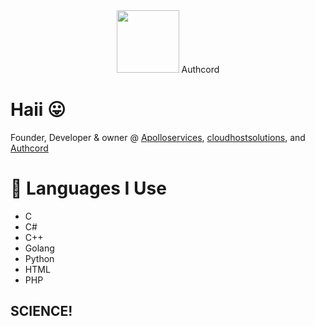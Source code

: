 <div id="header" align="center">
  <img src="[https://media.giphy.com/media/M9gbBd9nbDrOTu1Mqx/giphy.gif](https://cdn.discordapp.com/attachments/1066513793854750862/1066851073622548520/index.png)" width="100"/> Authcord
  
</div>


# Haii 😛

Founder, Developer & owner @ <a href="https://apolloservices.xyz">Apolloservices</a>, <a href="https://cloudhostsolutions.co">cloudhostsolutions</a>, and <a href="https://authcord.xyz">Authcord</a>


# 🐸 Languages I Use
- C
- C#
- C++
- Golang
- Python
- HTML 
- PHP
<div>

## SCIENCE!
